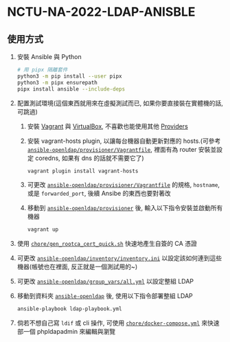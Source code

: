 # NCTU-NA-2022-LDAP-ANISBLE

## 使用方式

1. 安裝 Ansible 與 Python

    ```sh
    # 用 pipx 隔離套件
    python3 -m pip install --user pipx
    python3 -m pipx ensurepath
    pipx install ansible --include-deps
   ```

2. 配置測試環境(這個東西就用來在虛擬測試而已, 如果你要直接裝在實體機的話, 可跳過)
    1. 安裝 [Vagrant](https://www.vagrantup.com/) 與 [VirtualBox](https://www.virtualbox.org/), 不喜歡也能使用其他 [Providers](https://www.vagrantup.com/docs/providers)
    2. 安裝 vagrant-hosts plugin, 以讓每台機器自動更新對應的 hosts.(可參考 [`ansible-openldap/provisioner/Vagrantfile`](ansible-openldap/provisioner/Vagrantfile), 裡面有為 router 安裝並設定 coredns, 如果有 dns 的話就不需要它了)

        ```sh
        vagrant plugin install vagrant-hosts
        ```

    3. 可更改 [`ansible-openldap/provisioner/Vagrantfile`](ansible-openldap/provisioner/Vagrantfile) 的規格, `hostname`, 或是 `forwarded_port`, 後續 Ansibe 的東西也要對著改
    4. 移動到 [`ansible-openldap/provisioner`](ansible-openldap/provisioner) 後, 輸入以下指令安裝並啟動所有機器

        ```sh
        vagrant up
        ```

3. 使用 [`chore/gen_rootca_cert_quick.sh`](chore/gen_rootca_cert_quick.sh) 快速地產生自簽的 CA 憑證
4. 可更改 [`ansible-openldap/inventory/inventory.ini`](ansible-openldap/inventory/inventory.ini) 以設定該如何連到這些機器(帳號也在裡面, 反正就是一個測試用的~)
5. 可更改 [`ansible-openldap/group_vars/all.yml`](ansible-openldap/group_vars/all.yml) 以設定整組 LDAP
6. 移動到資料夾 [`ansible-openldap`](ansible-openldap) 後, 使用以下指令部署整組 LDAP

    ```sh
    ansible-playbook ldap-playbook.yml
    ```

7. 倘若不想自己寫 `ldif` 或 cli 操作, 可使用 [`chore/docker-compose.yml`](chore/docker-compose.yml) 來快速部一個 phpldapadmin 來編輯與瀏覽
